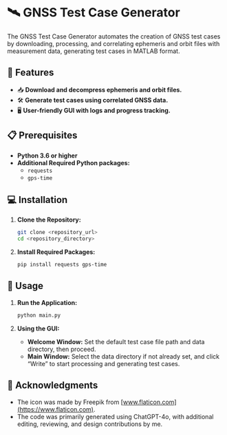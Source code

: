 # 🛰️ GNSS Test Case Generator

The GNSS Test Case Generator automates the creation of GNSS test cases by downloading, processing, and correlating ephemeris and orbit files with measurement data, generating test cases in MATLAB format.

## 🌟 Features

- 📥 **Download and decompress ephemeris and orbit files.**
- 🛠️ **Generate test cases using correlated GNSS data.**
- 🖥️ **User-friendly GUI with logs and progress tracking.**

## 📋 Prerequisites

- **Python 3.6 or higher**
- **Additional Required Python packages:**
  - `requests`
  - `gps-time`

## 💻 Installation 

1. **Clone the Repository:**

    ```bash
    git clone <repository_url>
    cd <repository_directory>
    ```

2. **Install Required Packages:**

    ```bash
    pip install requests gps-time
    ```

## 🚀 Usage

1. **Run the Application:**

    ```bash
    python main.py
    ```

2. **Using the GUI:**

    - **Welcome Window:** Set the default test case file path and data directory, then proceed.
    - **Main Window:** Select the data directory if not already set, and click “Write” to start processing and generating test cases.

## 🙏 Acknowledgments

- The icon was made by Freepik from [www.flaticon.com](https://www.flaticon.com).
- The code was primarily generated using ChatGPT-4o, with additional editing, reviewing, and design contributions by me.